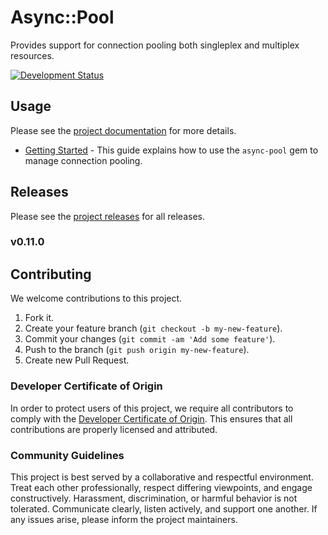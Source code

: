 # Async::Pool

Provides support for connection pooling both singleplex and multiplex resources.

[![Development Status](https://github.com/socketry/async-pool/workflows/Test/badge.svg)](https://github.com/socketry/async-pool/actions?workflow=Test)

## Usage

Please see the [project documentation](https://socketry.github.io/async-pool/) for more details.

  - [Getting Started](https://socketry.github.io/async-pool/guides/getting-started/index) - This guide explains how to use the `async-pool` gem to manage connection pooling.

## Releases

Please see the [project releases](https://socketry.github.io/async-pool/releases/index) for all releases.

### v0.11.0

## Contributing

We welcome contributions to this project.

1.  Fork it.
2.  Create your feature branch (`git checkout -b my-new-feature`).
3.  Commit your changes (`git commit -am 'Add some feature'`).
4.  Push to the branch (`git push origin my-new-feature`).
5.  Create new Pull Request.

### Developer Certificate of Origin

In order to protect users of this project, we require all contributors to comply with the [Developer Certificate of Origin](https://developercertificate.org/). This ensures that all contributions are properly licensed and attributed.

### Community Guidelines

This project is best served by a collaborative and respectful environment. Treat each other professionally, respect differing viewpoints, and engage constructively. Harassment, discrimination, or harmful behavior is not tolerated. Communicate clearly, listen actively, and support one another. If any issues arise, please inform the project maintainers.
